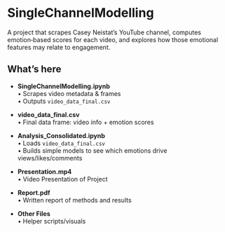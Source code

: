 # SingleChannelModelling

A project that scrapes Casey Neistat’s YouTube channel, computes emotion‐based scores for each video, and explores how those emotional features may relate to engagement.

## What’s here

- **SingleChannelModelling.ipynb**  
  • Scrapes video metadata & frames  
  • Outputs `video_data_final.csv`

- **video_data_final.csv**  
  • Final data frame: video info + emotion scores

- **Analysis_Consolidated.ipynb**  
  • Loads `video_data_final.csv`  
  • Builds simple models to see which emotions drive views/likes/comments

- **Presentation.mp4**  
  • Video Presentation of Project

- **Report.pdf**  
  • Written report of methods and results

- **Other Files**  
  • Helper scripts/visuals

